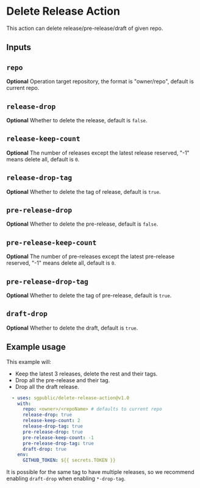 # Delete Release Action

This action can delete release/pre-release/draft of given repo.

## Inputs

## `repo`

**Optional** Operation target repository, the format is "owner/repo", default is current repo.

## `release-drop`

**Optional** Whether to delete the release, default is `false`.

## `release-keep-count`

**Optional** The number of releases except the latest release reserved, "-1" means delete all, default is `0`.

## `release-drop-tag`

**Optional** Whether to delete the tag of release, default is `true`.

## `pre-release-drop`

**Optional** Whether to delete the pre-release, default is `false`.

## `pre-release-keep-count`

**Optional** The number of pre-releases except the latest pre-release reserved, "-1" means delete all, default is `0`.

## `pre-release-drop-tag`

**Optional** Whether to delete the tag of pre-release, default is `true`.

## `draft-drop`

**Optional** Whether to delete the draft, default is `true`.

## Example usage

This example will:
+ Keep the latest 3 releases, delete the rest and their tags.
+ Drop all the pre-release and their tag.
+ Drop all the draft release.

```yml
  - uses: sgpublic/delete-release-action@v1.0
    with:
      repo: <owner>/<repoName> # defaults to current repo
      release-drop: true
      release-keep-count: 2
      release-drop-tag: true
      pre-release-drop: true
      pre-release-keep-count: -1
      pre-release-drop-tag: true
      draft-drop: true
    env:
      GITHUB_TOKEN: ${{ secrets.TOKEN }}
```

It is possible for the same tag to have multiple releases, so we recommend enabling `draft-drop` when enabling `*-drop-tag`.